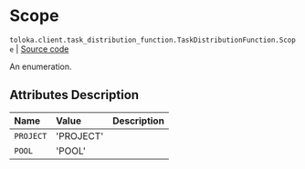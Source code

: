 # Scope
`toloka.client.task_distribution_function.TaskDistributionFunction.Scope` | [Source code](https://github.com/Toloka/toloka-kit/blob/v1.0.2/src/client/task_distribution_function.py#L27)

An enumeration.

## Attributes Description

| Name | Value | Description |
| :------| :-----------| :----------| 
`PROJECT`|'PROJECT'|
`POOL`|'POOL'|
